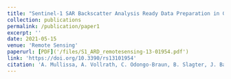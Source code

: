```yaml
---
title: "Sentinel-1 SAR Backscatter Analysis Ready Data Preparation in Google Earth Engine"
collection: publications
permalink: /publication/paper1
excerpt: ''
date: 2021-05-15
venue: 'Remote Sensing'
paperurl: [PDF]('/files/S1_ARD_remotesensing-13-01954.pdf')
link: 'https://doi.org/10.3390/rs13101954'
citation: 'A. Mullissa, A. Vollrath, C. Odongo-Braun, B. Slagter, J. Balling,Y. Gou, N. Gorelick, J. Reiche, Sentinel-1 sar backscatter analysis ready data preparation in google earth engine, Remote Sensing 13 (10) (2021) 1954, doi:10.3390/rs13101954'
---
```

